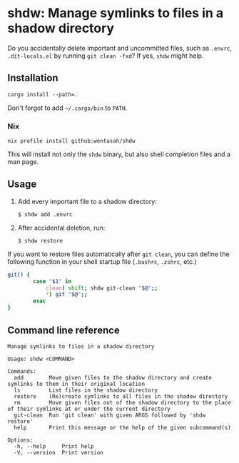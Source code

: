 # shdw: Manage symlinks to files in a shadow directory

Do you accidentally delete important and uncommitted files, such as
`.envrc`, `.dit-locals.el` by running `git clean -fxd`? If yes, `shdw`
might help.

## Installation

`cargo install --path=.`

Don't forgot to add `~/.cargo/bin` to `PATH`.

### Nix

`nix profile install github:wentasah/shdw`

This will install not only the `shdw` binary, but also shell
completion files and a man page.

## Usage

1. Add every important file to a shadow directory:

   `$ shdw add .envrc`

2. After accidental deletion, run:

    `$ shdw restore`

If you want to restore files automatically after `git clean`, you can
define the following function in your shell startup file (`.bashrc`,
`.zshrc`, etc.)

```sh
git() {
        case "$1" in
            clean) shift; shdw git-clean "$@";;
            *) git "$@";;
        esac
}
```

## Command line reference

<!-- `$ shdw --help` -->
```
Manage symlinks to files in a shadow directory

Usage: shdw <COMMAND>

Commands:
  add        Move given files to the shadow directory and create symlinks to them in their original location
  ls         List files in the shadow directory
  restore    (Re)create symlinks to all files in the shadow directory
  rm         Move given files out of the shadow directory to the place of their symlinks at or under the current directory
  git-clean  Run 'git clean' with given ARGS followed by 'shdw restore'
  help       Print this message or the help of the given subcommand(s)

Options:
  -h, --help     Print help
  -V, --version  Print version
```

<!-- Local Variables: -->
<!-- compile-command: "mdsh" -->
<!-- End: -->
